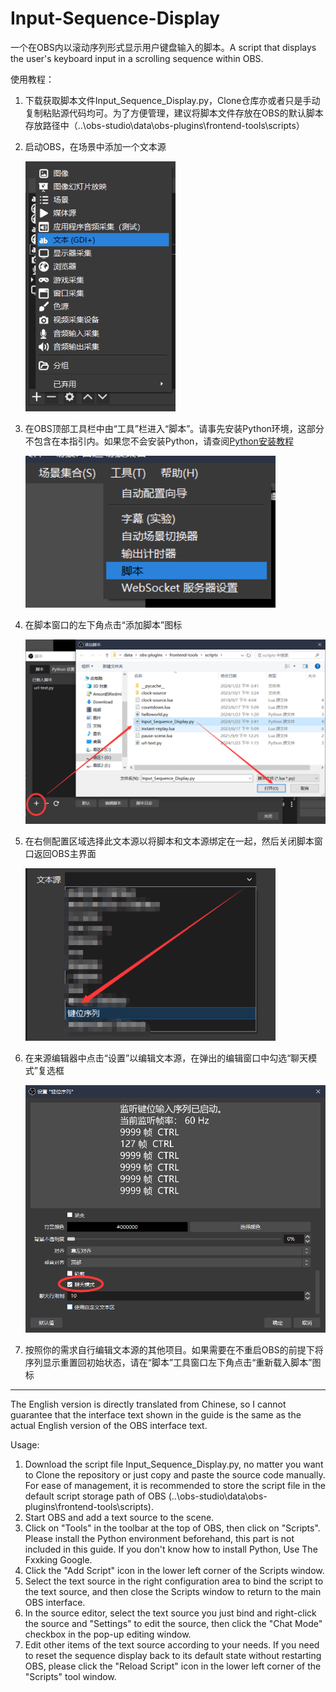 # Input-Sequence-Display
一个在OBS内以滚动序列形式显示用户键盘输入的脚本。A script that displays the user's keyboard input in a scrolling sequence within OBS.

使用教程：

1. 下载获取脚本文件Input_Sequence_Display.py，Clone仓库亦或者只是手动复制粘贴源代码均可。为了方便管理，建议将脚本文件存放在OBS的默认脚本存放路径中（..\obs-studio\data\obs-plugins\frontend-tools\scripts）
2. 启动OBS，在场景中添加一个文本源

    <img src="./readme/2.png" style="height:400px">

3. 在OBS顶部工具栏中由“工具”栏进入“脚本”。请事先安装Python环境，这部分不包含在本指引内。如果您不会安装Python，请查阅[Python安装教程](https://cnm.buhuibaidu.me/?s=Python%20%E5%AE%89%E8%A3%85)

    <img src="./readme/3.png" style="width:400px">

4. 在脚本窗口的左下角点击“添加脚本”图标

    <img src="./readme/4.png" style="width:600px">

5. 在右侧配置区域选择此文本源以将脚本和文本源绑定在一起，然后关闭脚本窗口返回OBS主界面

    <img src="./readme/5.png" style="width:400px">

6. 在来源编辑器中点击“设置”以编辑文本源，在弹出的编辑窗口中勾选“聊天模式”复选框

    <img src="./readme/6.png" style="width:600px">

7. 按照你的需求自行编辑文本源的其他项目。如果需要在不重启OBS的前提下将序列显示重置回初始状态，请在“脚本”工具窗口左下角点击“重新载入脚本”图标

----

The English version is directly translated from Chinese, so I cannot guarantee that the interface text shown in the guide is the same as the actual English version of the OBS interface text.

Usage:

1. Download the script file Input_Sequence_Display.py, no matter you want to Clone the repository or just copy and paste the source code manually. For ease of management, it is recommended to store the script file in the default script storage path of OBS (..\obs-studio\data\obs-plugins\frontend-tools\scripts).
2. Start OBS and add a text source to the scene.
3. Click on "Tools" in the toolbar at the top of OBS, then click on "Scripts". Please install the Python environment beforehand, this part is not included in this guide. If you don't know how to install Python, Use The Fxxking Google.
4. Click the "Add Script" icon in the lower left corner of the Scripts window.
5. Select the text source in the right configuration area to bind the script to the text source, and then close the Scripts window to return to the main OBS interface.
6. In the source editor, select the text source you just bind and right-click the source and "Settings" to edit the source, then click the "Chat Mode" checkbox in the pop-up editing window.
7. Edit other items of the text source according to your needs. If you need to reset the sequence display back to its default state without restarting OBS, please click the "Reload Script" icon in the lower left corner of the "Scripts" tool window.
